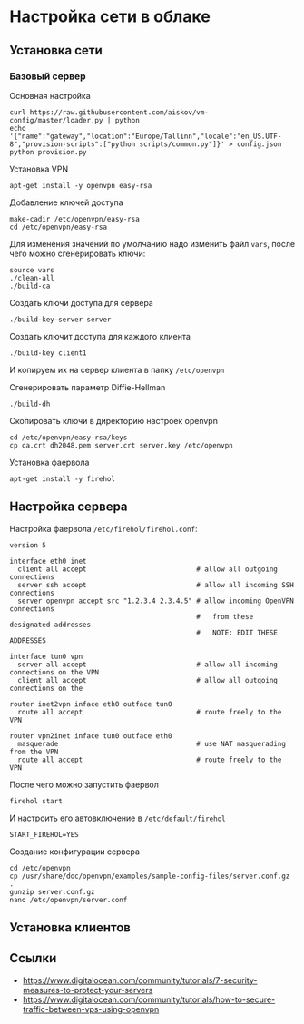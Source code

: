 Настройка сети в облаке
=======================

Установка сети
--------------

### Базовый сервер

Основная настройка
    
    curl https://raw.githubusercontent.com/aiskov/vm-config/master/loader.py | python
    echo '{"name":"gateway","location":"Europe/Tallinn","locale":"en_US.UTF-8","provision-scripts":["python scripts/common.py"]}' > config.json
    python provision.py

Установка VPN

    apt-get install -y openvpn easy-rsa

Добавление ключей доступа

    make-cadir /etc/openvpn/easy-rsa
    cd /etc/openvpn/easy-rsa
    
Для изменения значений по умолчанию надо изменить файл `vars`, после чего можно сгенерировать ключи:
    
    source vars
    ./clean-all
    ./build-ca

Создать ключи доступа для сервера

    ./build-key-server server

Создать ключит доступа для каждого клиента

    ./build-key client1

И копируем их на сервер клиента в папку `/etc/openvpn`

Сгенерировать параметр Diffie-Hellman

    ./build-dh
    
Скопировать ключи в директорию настроек openvpn

    cd /etc/openvpn/easy-rsa/keys
    cp ca.crt dh2048.pem server.crt server.key /etc/openvpn

Установка фаервола 

    apt-get install -y firehol



Настройка сервера
-----------------

Настройка фаервола `/etc/firehol/firehol.conf`:

    version 5
    
    interface eth0 inet
      client all accept                           # allow all outgoing connections
      server ssh accept                           # allow all incoming SSH connections
      server openvpn accept src "1.2.3.4 2.3.4.5" # allow incoming OpenVPN connections
                                                  #   from these designated addresses 
                                                  #   NOTE: EDIT THESE ADDRESSES
    
    interface tun0 vpn                            
      server all accept                           # allow all incoming connections on the VPN 
      client all accept                           # allow all outgoing connections on the 
    
    router inet2vpn inface eth0 outface tun0
      route all accept                            # route freely to the VPN
    
    router vpn2inet inface tun0 outface eth0
      masquerade                                  # use NAT masquerading from the VPN
      route all accept                            # route freely to the VPN

После чего можно запустить фаервол

    firehol start

И настроить его автовключение в `/etc/default/firehol`

    START_FIREHOL=YES
    
Создание конфигурации сервера

    cd /etc/openvpn
    cp /usr/share/doc/openvpn/examples/sample-config-files/server.conf.gz .
    gunzip server.conf.gz
    nano /etc/openvpn/server.conf

Установка клиентов
------------------


Ссылки
------
* https://www.digitalocean.com/community/tutorials/7-security-measures-to-protect-your-servers
* https://www.digitalocean.com/community/tutorials/how-to-secure-traffic-between-vps-using-openvpn
